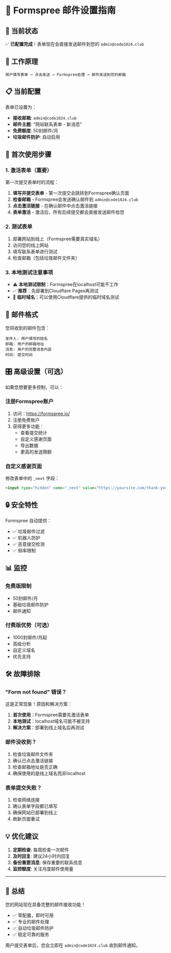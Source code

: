 # 📧 Formspree 邮件设置指南

## 🎯 当前状态

✅ **已配置完成**！表单现在会直接发送邮件到您的 `admin@code1024.club`

## 🚀 工作原理

```
用户填写表单 → 点击发送 → Formspree处理 → 邮件发送到您的邮箱
```

## 📋 当前配置

表单已设置为：
- **接收邮箱**: `admin@code1024.club`
- **邮件主题**: "网站联系表单 - 新消息"
- **免费额度**: 50封邮件/月
- **垃圾邮件防护**: 自动启用

## 🔧 首次使用步骤

### 1. 激活表单（重要）
第一次提交表单时的流程：

1. **填写并提交表单** - 第一次提交会跳转到Formspree确认页面
2. **检查邮箱** - Formspree会发送确认邮件到 `admin@code1024.club`
3. **点击激活链接** - 在确认邮件中点击激活链接
4. **表单激活** - 激活后，所有后续提交都会直接发送邮件给您

### 2. 测试表单
1. 部署网站到线上（Formspree需要真实域名）
2. 访问您的线上网站
3. 填写联系表单进行测试
4. 检查邮箱（包括垃圾邮件文件夹）

### 3. 本地测试注意事项
- ⚠️ **本地测试限制**：Formspree在localhost可能不工作
- ✅ **推荐**：先部署到Cloudflare Pages再测试
- 🔗 **临时域名**：可以使用Cloudflare提供的临时域名测试

## 📧 邮件格式

您将收到的邮件包含：
```
发件人: 用户填写的姓名
邮箱: 用户的邮箱地址
消息: 用户的完整消息内容
时间: 提交时间
```

## 🎛️ 高级设置（可选）

如果您想要更多控制，可以：

### 注册Formspree账户
1. 访问：https://formspree.io/
2. 注册免费账户
3. 获得更多功能：
   - 查看提交统计
   - 自定义感谢页面
   - 导出数据
   - 更高的发送限额

### 自定义感谢页面
修改表单中的 `_next` 字段：
```html
<input type="hidden" name="_next" value="https://yoursite.com/thank-you">
```

## 🔒 安全特性

Formspree 自动提供：
- ✅ 垃圾邮件过滤
- ✅ 机器人防护
- ✅ 恶意提交检测
- ✅ 频率限制

## 📊 监控

### 免费版限制
- 50封邮件/月
- 基础垃圾邮件防护
- 邮件通知

### 付费版优势（可选）
- 1000封邮件/月起
- 高级分析
- 自定义域名
- 优先支持

## 🛠️ 故障排除

### "Form not found" 错误？
这是正常现象！原因和解决方案：
1. **首次使用**：Formspree需要先激活表单
2. **本地测试**：localhost域名可能不被支持
3. **解决方案**：部署到线上域名后再测试

### 邮件没收到？
1. 检查垃圾邮件文件夹
2. 确认已点击激活链接
3. 检查邮箱地址是否正确
4. 确保使用的是线上域名而非localhost

### 表单提交失败？
1. 检查网络连接
2. 确认表单字段都已填写
3. 确保网站已部署到线上
4. 刷新页面重试

## 💡 优化建议

1. **定期检查**: 每周检查一次邮件
2. **及时回复**: 建议24小时内回复
3. **备份重要消息**: 保存重要的联系信息
4. **监控额度**: 关注月度邮件使用量

---

## 🎉 总结

您的网站现在具备完整的邮件接收功能！
- ✅ 零配置，即时可用
- ✅ 专业的邮件处理
- ✅ 自动垃圾邮件防护
- ✅ 稳定可靠的服务

用户提交表单后，您会立即在 `admin@code1024.club` 收到邮件通知。 